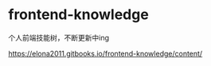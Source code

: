 # frontend-knowledge

个人前端技能树，不断更新中ing

https://elona2011.gitbooks.io/frontend-knowledge/content/


